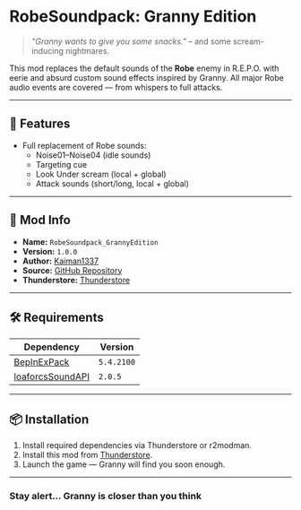 # RobeSoundpack: Granny Edition

> *"Granny wants to give you some snacks."* – and some scream-inducing nightmares.

This mod replaces the default sounds of the **Robe** enemy in R.E.P.O. with eerie and absurd custom sound effects inspired by Granny. All major Robe audio events are covered — from whispers to full attacks.

---

## 🎵 Features

- Full replacement of Robe sounds:
  - Noise01–Noise04 (idle sounds)
  - Targeting cue
  - Look Under scream (local + global)
  - Attack sounds (short/long, local + global)

---

## 📁 Mod Info

- **Name:** `RobeSoundpack_GrannyEdition`
- **Version:** `1.0.0`
- **Author:** [Kaiman1337](https://github.com/Kaiman1337/)
- **Source:** [GitHub Repository](https://github.com/Kaiman1337/R.E.P.O/tree/master/Mods/RobeSoundpack_GrannyEdition)
- **Thunderstore:** [Thunderstore](https://thunderstore.io/c/repo/p/Kaiman1337/RobeSoundpack_GrannyEdition/)

---

## 🛠 Requirements

| Dependency | Version |
|-----------|---------|
| [BepInExPack](https://thunderstore.io/package/BepInEx/BepInExPack_REPO/) | `5.4.2100` |
| [loaforcsSoundAPI](https://thunderstore.io/package/loaforc/loaforcsSoundAPI/) | `2.0.5` |

---

## 📦 Installation

1. Install required dependencies via Thunderstore or r2modman.
2. Install this mod from [Thunderstore](https://thunderstore.io/c/repo/p/Kaiman1337/RobeSoundpack_GrannyEdition/).
3. Launch the game — Granny will find you soon enough.

---


### Stay alert... Granny is closer than you think
